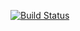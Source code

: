[![Build Status](https://travis-ci.org/scrive/hsaml2.svg?branch=master)](https://travis-ci.org/scrive/hsaml2)
